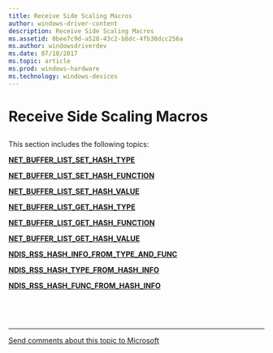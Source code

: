 ```yaml
---
title: Receive Side Scaling Macros
author: windows-driver-content
description: Receive Side Scaling Macros
ms.assetid: 0bee7c9d-a528-43c2-b8dc-4fb30dcc256a
ms.author: windowsdriverdev 
ms.date: 07/18/2017 
ms.topic: article 
ms.prod: windows-hardware 
ms.technology: windows-devices 
---
```


# Receive Side Scaling Macros


## <a href="" id="ddk-receive-scaling-macros-nr"></a>


This section includes the following topics:

[**NET\_BUFFER\_LIST\_SET\_HASH\_TYPE**](net-buffer-list-set-hash-type.md)

[**NET\_BUFFER\_LIST\_SET\_HASH\_FUNCTION**](net-buffer-list-set-hash-function.md)

[**NET\_BUFFER\_LIST\_SET\_HASH\_VALUE**](net-buffer-list-set-hash-value.md)

[**NET\_BUFFER\_LIST\_GET\_HASH\_TYPE**](net-buffer-list-get-hash-type.md)

[**NET\_BUFFER\_LIST\_GET\_HASH\_FUNCTION**](net-buffer-list-get-hash-function.md)

[**NET\_BUFFER\_LIST\_GET\_HASH\_VALUE**](net-buffer-list-get-hash-value.md)

[**NDIS\_RSS\_HASH\_INFO\_FROM\_TYPE\_AND\_FUNC**](ndis-rss-hash-info-from-type-and-func.md)

[**NDIS\_RSS\_HASH\_TYPE\_FROM\_HASH\_INFO**](ndis-rss-hash-type-from-hash-info.md)

[**NDIS\_RSS\_HASH\_FUNC\_FROM\_HASH\_INFO**](ndis-rss-hash-func-from-hash-info.md)

 

 


--------------------
[Send comments about this topic to Microsoft](mailto:wsddocfb@microsoft.com?subject=Documentation%20feedback%20%5Bnetvista\netvista%5D:%20Receive%20Side%20Scaling%20Macros%20%20RELEASE:%20%287/10/2017%29&body=%0A%0APRIVACY%20STATEMENT%0A%0AWe%20use%20your%20feedback%20to%20improve%20the%20documentation.%20We%20don't%20use%20your%20email%20address%20for%20any%20other%20purpose,%20and%20we'll%20remove%20your%20email%20address%20from%20our%20system%20after%20the%20issue%20that%20you're%20reporting%20is%20fixed.%20While%20we're%20working%20to%20fix%20this%20issue,%20we%20might%20send%20you%20an%20email%20message%20to%20ask%20for%20more%20info.%20Later,%20we%20might%20also%20send%20you%20an%20email%20message%20to%20let%20you%20know%20that%20we've%20addressed%20your%20feedback.%0A%0AFor%20more%20info%20about%20Microsoft's%20privacy%20policy,%20see%20http://privacy.microsoft.com/default.aspx. "Send comments about this topic to Microsoft")


